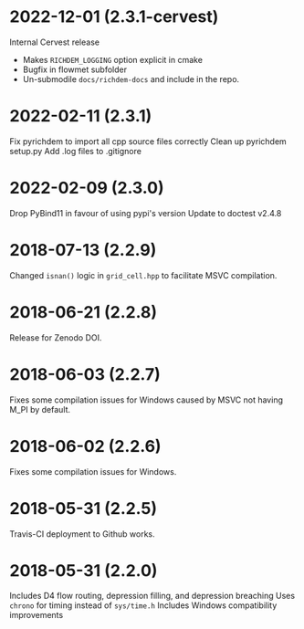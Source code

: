 2022-12-01 (2.3.1-cervest)
==========================

Internal Cervest release
- Makes `RICHDEM_LOGGING` option explicit in cmake
- Bugfix in flowmet subfolder
- Un-submodile `docs/richdem-docs` and include in the repo.

2022-02-11 (2.3.1)
==================

Fix pyrichdem to import all cpp source files correctly
Clean up pyrichdem setup.py
Add .log files to .gitignore

2022-02-09 (2.3.0)
==================

Drop PyBind11 in favour of using pypi's version
Update to doctest v2.4.8

2018-07-13 (2.2.9)
==================

Changed `isnan()` logic in `grid_cell.hpp` to facilitate MSVC compilation.


2018-06-21 (2.2.8)
==================

Release for Zenodo DOI.


2018-06-03 (2.2.7)
==================

Fixes some compilation issues for Windows caused by MSVC not having M_PI by default.


2018-06-02 (2.2.6)
==================

Fixes some compilation issues for Windows.


2018-05-31 (2.2.5)
==================

Travis-CI deployment to Github works.


2018-05-31 (2.2.0)
==================

Includes D4 flow routing, depression filling, and depression breaching
Uses `chrono` for timing instead of `sys/time.h`
Includes Windows compatibility improvements
